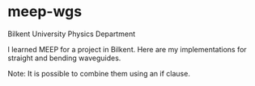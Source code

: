 # meep-wgs
Bilkent University 
Physics Department 

I learned MEEP for a project in Bilkent. Here are my implementations for straight and bending waveguides. 

Note: It is possible to combine them using an if clause.
